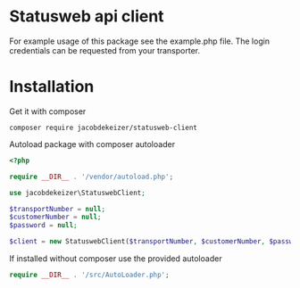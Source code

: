 # Statusweb api client

For example usage of this package see the example.php file.
The login credentials can be requested from your transporter.  

# Installation

Get it with composer

```
composer require jacobdekeizer/statusweb-client
```

Autoload package with composer autoloader
```php
<?php

require __DIR__ . '/vendor/autoload.php';

use jacobdekeizer\StatuswebClient;

$transportNumber = null;
$customerNumber = null;
$password = null;

$client = new StatuswebClient($transportNumber, $customerNumber, $password);
```

If installed without composer use the provided autoloader

```php
require __DIR__ . '/src/AutoLoader.php';
```